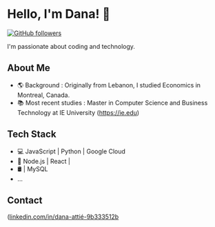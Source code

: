 # Hello, I'm Dana! 👋

[![GitHub followers](https://img.shields.io/github/followers/danaattie?label=Follow&style=social)](https://github.com/danaattie)

I'm passionate about coding and technology. 

## About Me
- 🌎 Background : Originally from Lebanon, I studied Economics in Montreal, Canada. 
- 📚 Most recent studies : Master in Computer Science and Business Technology at IE University (https://ie.edu)

## Tech Stack
- 💻 JavaScript | Python | Google Cloud
- 🚀 Node.js | React | 
- 🛢️  | MySQL
- ...

## Contact
([linkedin.com/in/dana-attié-9b333512b](https://www.linkedin.com/in/dana-attié-9b333512b/)



